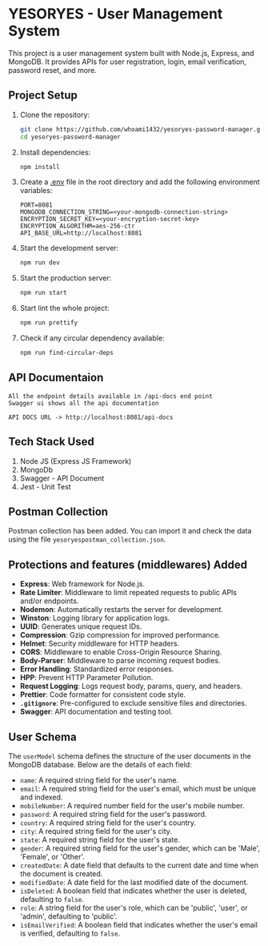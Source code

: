 # YESORYES - User Management System

This project is a user management system built with Node.js, Express, and MongoDB. It provides APIs for user registration, login, email verification, password reset, and more.

## Project Setup

1. Clone the repository:

    ```sh
    git clone https://github.com/whoami1432/yesoryes-password-manager.git
    cd yesoryes-password-manager
    ```

2. Install dependencies:

    ```sh
    npm install
    ```

3. Create a [.env](http://_vscodecontentref_/1) file in the root directory and add the following environment variables:

    ```env
    PORT=8081
    MONGODB_CONNECTION_STRING=<your-mongodb-connection-string>
    ENCRYPTION_SECRET_KEY=<your-encryption-secret-key>
    ENCRYPTION_ALGORITHM=aes-256-ctr
    API_BASE_URL=http://localhost:8081
    ```

4. Start the development server:

    ```sh
    npm run dev
    ```

5. Start the production server:

    ```sh
    npm run start
    ```

6. Start lint the whole project:
    ```sh
    npm run prettify
    ```
7. Check if any circular dependency available:
    ```sh
    npm run find-circular-deps
    ```

## API Documentaion

    All the endpoint details available in /api-docs end point
    Swagger ui shows all the api documentation

    API DOCS URL -> http://localhost:8081/api-docs

## Tech Stack Used

1. Node JS (Express JS Framework)
2. MongoDb
3. Swagger - API Document
4. Jest - Unit Test

## Postman Collection

Postman collection has been added. You can import it and check the data using the file `yesoryespostman_collection.json`.

## Protections and features (middlewares) Added

- **Express**: Web framework for Node.js.
- **Rate Limiter**: Middleware to limit repeated requests to public APIs and/or endpoints.
- **Nodemon**: Automatically restarts the server for development.
- **Winston**: Logging library for application logs.
- **UUID**: Generates unique request IDs.
- **Compression**: Gzip compression for improved performance.
- **Helmet**: Security middleware for HTTP headers.
- **CORS**: Middleware to enable Cross-Origin Resource Sharing.
- **Body-Parser**: Middleware to parse incoming request bodies.
- **Error Handling**: Standardized error responses.
- **HPP**: Prevent HTTP Parameter Pollution.
- **Request Logging**: Logs request body, params, query, and headers.
- **Prettier**: Code formatter for consistent code style.
- **`.gitignore`**: Pre-configured to exclude sensitive files and directories.
- **Swagger**: API documentation and testing tool.

## User Schema

The `userModel` schema defines the structure of the user documents in the MongoDB database. Below are the details of each field:

- `name`: A required string field for the user's name.
- `email`: A required string field for the user's email, which must be unique and indexed.
- `mobileNumber`: A required number field for the user's mobile number.
- `password`: A required string field for the user's password.
- `country`: A required string field for the user's country.
- `city`: A required string field for the user's city.
- `state`: A required string field for the user's state.
- `gender`: A required string field for the user's gender, which can be 'Male', 'Female', or 'Other'.
- `createdDate`: A date field that defaults to the current date and time when the document is created.
- `modifiedDate`: A date field for the last modified date of the document.
- `isDeleted`: A boolean field that indicates whether the user is deleted, defaulting to `false`.
- `role`: A string field for the user's role, which can be 'public', 'user', or 'admin', defaulting to 'public'.
- `isEmailVerified`: A boolean field that indicates whether the user's email is verified, defaulting to `false`.
